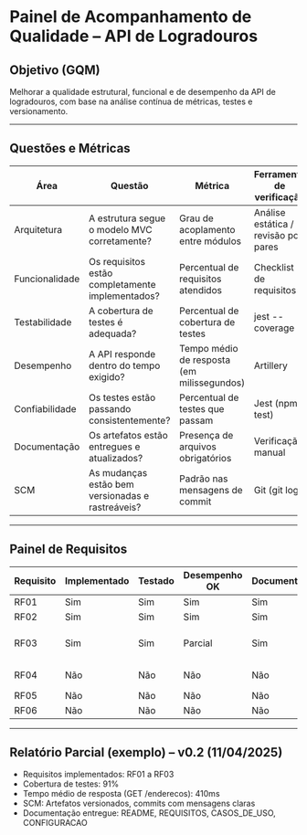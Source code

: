 # Painel de Acompanhamento de Qualidade – API de Logradouros

## Objetivo (GQM)
Melhorar a qualidade estrutural, funcional e de desempenho da API de logradouros, com base na análise contínua de métricas, testes e versionamento.

---

## Questões e Métricas

| Área               | Questão                                              | Métrica                                | Ferramenta de verificação            |
|--------------------|------------------------------------------------------|----------------------------------------|--------------------------------------|
| Arquitetura        | A estrutura segue o modelo MVC corretamente?         | Grau de acoplamento entre módulos      | Análise estática / revisão por pares |
| Funcionalidade     | Os requisitos estão completamente implementados?     | Percentual de requisitos atendidos     | Checklist de requisitos              |
| Testabilidade      | A cobertura de testes é adequada?                    | Percentual de cobertura de testes      | jest --coverage                      |
| Desempenho         | A API responde dentro do tempo exigido?              | Tempo médio de resposta (em milissegundos) | Artillery                        |
| Confiabilidade     | Os testes estão passando consistentemente?           | Percentual de testes que passam        | Jest (npm test)                      |
| Documentação       | Os artefatos estão entregues e atualizados?          | Presença de arquivos obrigatórios      | Verificação manual                   |
| SCM                | As mudanças estão bem versionadas e rastreáveis?     | Padrão nas mensagens de commit         | Git (git log)                        |

---

## Painel de Requisitos

| Requisito | Implementado | Testado | Desempenho OK | Documentado | Último Commit | Observações               |
|-----------|--------------|---------|----------------|-------------|----------------|---------------------------|
| RF01      | Sim          | Sim     | Sim            | Sim         | 10/abr         | -                         |
| RF02      | Sim          | Sim     | Sim            | Sim         | 10/abr         | -                         |
| RF03      | Sim          | Sim     | Parcial        | Sim         | 11/abr         | Resposta próxima de 500ms |
| RF04      | Não          | Não     | Não            | Não         | -              | Em desenvolvimento        |
| RF05      | Não          | Não     | Não            | Não         | -              | Não iniciado              |
| RF06      | Não          | Não     | Não            | Não         | -              | Não iniciado              |

---

## Relatório Parcial (exemplo) – v0.2 (11/04/2025)

- Requisitos implementados: RF01 a RF03
- Cobertura de testes: 91%
- Tempo médio de resposta (GET /enderecos): 410ms
- SCM: Artefatos versionados, commits com mensagens claras
- Documentação entregue: README, REQUISITOS, CASOS_DE_USO, CONFIGURACAO
